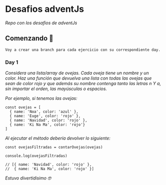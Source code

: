 # Desafios adventJs

_Repo con los desafios de adventJs_

## Comenzando 🚀

```
Voy a crear una branch para cada ejercicio con su correspondiente day.
```

### Day 1

_Considera una lista/array de ovejas. Cada oveja tiene un nombre y un color. Haz una función que devuelva una lista con todas las ovejas que sean de color rojo y que además su nombre contenga tanto las letras n Y a, sin importar el orden, las mayúsculas o espacios._

_Por ejemplo, si tenemos las ovejas:_

```
const ovejas = [
  { name: 'Noa', color: 'azul' },
  { name: 'Euge', color: 'rojo' },
  { name: 'Navidad', color: 'rojo' },
  { name: 'Ki Na Ma', color: 'rojo'}
]
```
_Al ejecutar el método debería devolver lo siguiente:_

```
const ovejasFiltradas = contarOvejas(ovejas)

console.log(ovejasFiltradas)

// [{ name: 'Navidad', color: 'rojo' },
//  { name: 'Ki Na Ma', color: 'rojo' }]
```

_Estuvo divertidisimo 🤓_
